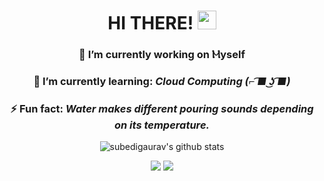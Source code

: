 <!-- github stats -->
<div align="center">

<h1> HI THERE! <img src="https://media.giphy.com/media/Xzd3IrFzLskG3ermeJ/giphy.gif"  width="30px" /> </h1>

### 🔭 I’m currently working on Ⲙyself

### 🌱 I’m currently learning: <I>Cloud Computing (⌐ ͡■ ͜ʖ ͡■)</I>

### ⚡ Fun fact: <I>Water makes different pouring sounds depending on its temperature.</I>

![subedigaurav's github stats](https://github-readme-stats.vercel.app/api?username=subedigaurav&show_icons=true&theme=dark)

</div>

<!-- social links -->
<div align="center">

<a>[<img src="https://img.shields.io/badge/medium-%2312100E.svg?&style=flat-square&logo=medium&logoColor=white">](https://medium.com/@subedigaurav)</a>
<a>[<img src="https://img.shields.io/badge/linkedin-%230077B5.svg?&style=flat-square&logo=linkedin&logoColor=white">](https://www.linkedin.com/in/gauravsubedi/)</a>

</div>
